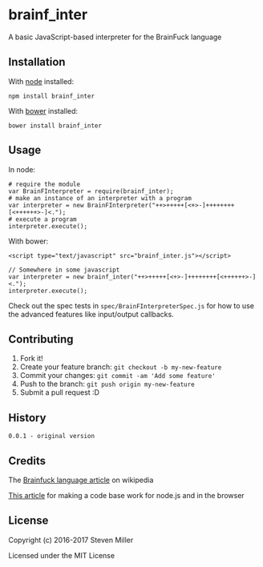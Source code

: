 # brainf_inter

A basic JavaScript-based interpreter for the BrainFuck language

## Installation
With [node](https://nodejs.org/en/) installed:

`npm install brainf_inter`

With [bower](https://bower.io/) installed:

`bower install brainf_inter`

## Usage

In node:

```
# require the module
var BrainFInterpreter = require(brainf_inter);
# make an instance of an interpreter with a program
var interpreter = new BrainFInterpreter("++>+++++[<+>-]++++++++[<++++++>-]<.");
# execute a program
interpreter.execute();
```

With bower:

``` 
<script type="text/javascript" src="brainf_inter.js"></script>

// Somewhere in some javascript
var interpreter = new brainf_inter("++>+++++[<+>-]++++++++[<++++++>-]<.");
interpreter.execute();
```

Check out the spec tests in `spec/BrainFInterpreterSpec.js` for how to use the advanced features like input/output callbacks. 

## Contributing

1. Fork it!
2. Create your feature branch: `git checkout -b my-new-feature`
3. Commit your changes: `git commit -am 'Add some feature'`
4. Push to the branch: `git push origin my-new-feature`
5. Submit a pull request :D

## History

`0.0.1 - original version`

## Credits

The [Brainfuck language article](https://en.wikipedia.org/wiki/Brainfuck) on wikipedia

[This article](http://www.richardrodger.com/2013/09/27/how-to-make-simple-node-js-modules-work-in-the-browser/) for making a code base work for node.js and in the browser

## License

Copyright (c) 2016-2017 Steven Miller

Licensed under the MIT License
